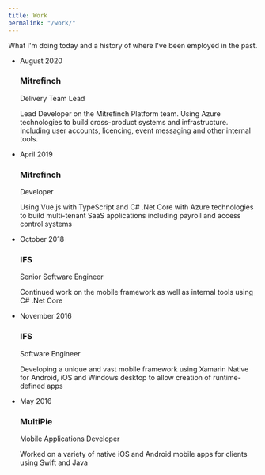 ```yaml
---
title: Work
permalink: "/work/"
---
```


What I'm doing today and a history of where I've been employed in the past.

<div class="timeline">
    <ul>
      <li>
        <div class="bullet mitrefinch"></div>
        <div class="time">August 2020</div>
        <div class="desc">
          <h3>Mitrefinch</h3>
          <span class="designation">Delivery Team Lead</span>
          <p>Lead Developer on the Mitrefinch Platform team. Using Azure technologies to build cross-product systems and infrastructure. Including user accounts, licencing, event messaging and other internal tools.</p>
        </div>
      </li>
      <li>
        <div class="bullet mitrefinch"></div>
        <div class="time">April 2019</div>
        <div class="desc">
          <h3>Mitrefinch</h3>
          <span class="designation">Developer</span>
          <p>Using Vue.js with TypeScript and C# .Net Core with Azure technologies to build multi-tenant SaaS applications including payroll and access control systems</p>
        </div>
      </li>
      <li>
        <div class="bullet ifs"></div>
        <div class="time">October 2018</div>
        <div class="desc">
          <h3>IFS</h3>
          <span class="designation">Senior Software Engineer</span>
          <p>Continued work on the mobile framework as well as internal tools using C# .Net Core</p>
        </div>
      </li>
      <li>
        <div class="bullet ifs"></div>
        <div class="time">November 2016</div>
        <div class="desc">
          <h3>IFS</h3>
          <span class="designation">Software Engineer</span>
          <p>Developing a unique and vast mobile framework using Xamarin Native for Android, iOS and Windows desktop to allow creation of runtime-defined apps</p>
        </div>
      </li>
      <li>
        <div class="bullet multipie"></div>
        <div class="time">May 2016</div>
        <div class="desc">
          <h3>MultiPie</h3>
          <span class="designation">Mobile Applications Developer</span>
          <p>Worked on a variety of native iOS and Android mobile apps for clients using Swift and Java</p>
        </div>
      </li>
    </ul>
  </div>
